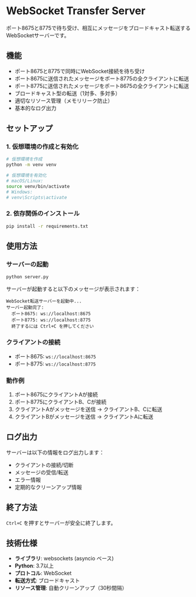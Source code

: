 # WebSocket Transfer Server

ポート8675と8775で待ち受け、相互にメッセージをブロードキャスト転送するWebSocketサーバーです。

## 機能

- ポート8675と8775で同時にWebSocket接続を待ち受け
- ポート8675に送信されたメッセージをポート8775の全クライアントに転送
- ポート8775に送信されたメッセージをポート8675の全クライアントに転送
- ブロードキャスト型の転送（1対多、多対多）
- 適切なリソース管理（メモリリーク防止）
- 基本的なログ出力

## セットアップ

### 1. 仮想環境の作成と有効化

```bash
# 仮想環境を作成
python -m venv venv

# 仮想環境を有効化
# macOS/Linux:
source venv/bin/activate
# Windows:
# venv\Scripts\activate
```

### 2. 依存関係のインストール

```bash
pip install -r requirements.txt
```

## 使用方法

### サーバーの起動

```bash
python server.py
```

サーバーが起動すると以下のメッセージが表示されます：

```
WebSocket転送サーバーを起動中...
サーバー起動完了:
  ポート8675: ws://localhost:8675
  ポート8775: ws://localhost:8775
  終了するには Ctrl+C を押してください
```

### クライアントの接続

- ポート8675: `ws://localhost:8675`
- ポート8775: `ws://localhost:8775`

### 動作例

1. ポート8675にクライアントAが接続
2. ポート8775にクライアントB、Cが接続
3. クライアントAがメッセージを送信 → クライアントB、Cに転送
4. クライアントBがメッセージを送信 → クライアントAに転送

## ログ出力

サーバーは以下の情報をログ出力します：

- クライアントの接続/切断
- メッセージの受信/転送
- エラー情報
- 定期的なクリーンアップ情報

## 終了方法

`Ctrl+C` を押すとサーバーが安全に終了します。

## 技術仕様

- **ライブラリ**: websockets (asyncio ベース)
- **Python**: 3.7以上
- **プロトコル**: WebSocket
- **転送方式**: ブロードキャスト
- **リソース管理**: 自動クリーンアップ（30秒間隔）

